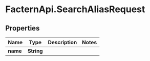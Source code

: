 # FacternApi.SearchAliasRequest

## Properties
Name | Type | Description | Notes
------------ | ------------- | ------------- | -------------
**name** | **String** |  | 


